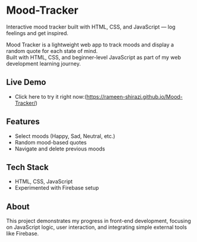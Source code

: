 # Mood-Tracker
Interactive mood tracker built with HTML, CSS, and JavaScript — log feelings and get inspired.

Mood Tracker is a lightweight web app to track moods and display a random quote for each state of mind.  
Built with HTML, CSS, and beginner-level JavaScript as part of my web development learning journey.

## Live Demo
- Click here to try it right now:(https://rameen-shirazi.github.io/Mood-Tracker/)
  
## Features  
- Select moods (Happy, Sad, Neutral, etc.)  
- Random mood-based quotes  
- Navigate and delete previous moods  

## Tech Stack  
- HTML, CSS, JavaScript  
- Experimented with Firebase setup  

## About  
This project demonstrates my progress in front-end development, focusing on JavaScript logic, user interaction, and integrating simple external tools like Firebase.

